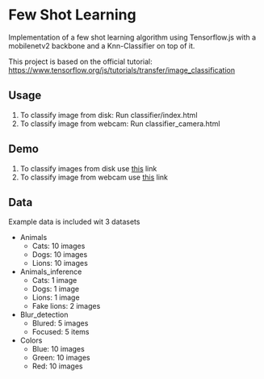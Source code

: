 # Few Shot Learning

Implementation of a few shot learning algorithm using Tensorflow.js with a mobilenetv2 backbone and a Knn-Classifier on top of it.

This project is based on the official tutorial: https://www.tensorflow.org/js/tutorials/transfer/image_classification

## Usage

1. To classify image from disk: Run classifier/index.html
2. To classify image from webcam: Run classifier_camera.html

## Demo

1. To classify images from disk use [this](https://martingramatica.com/classifier/) link
2. To classify image from webcam use [this](https://martingramatica.com/classifier_camera/) link

## Data
Example data is included wit 3 datasets

- Animals
    - Cats: 10 images
    - Dogs: 10 images
    - Lions: 10 images
- Animals_inference
    - Cats: 1 image
    - Dogs: 1 image
    - Lions: 1 image
    - Fake lions: 2 images
- Blur_detection
    - Blured: 5 images
    - Focused: 5 items
- Colors
    - Blue: 10 images
    - Green: 10 images
    - Red: 10 images